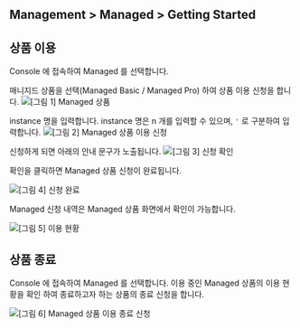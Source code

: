 ## Management > Managed > Getting Started

## 상품 이용 
Console 에 접속하여 Managed 를 선택합니다. 

매니지드 상품을 선택(Managed Basic / Managed Pro) 하여 상품 이용 신청을 합니다. 
![[그림 1] Managed 상품](http://static.toastoven.net/prod_managed/managed_1.jpg)

instance 명을 입력합니다. 
instance 명은 n 개를 입력할 수 있으며, `'` 로 구분하여 입력합니다. 
![[그림 2] Managed 상품 이용 신청](http://static.toastoven.net/prod_managed/managed_2.jpg)

신청하게 되면 아래의 안내 문구가 노출됩니다. 
![[그림 3] 신청 확인](http://static.toastoven.net/prod_managed/managed_3.jpg)

확인을 클릭하면 Managed 상품 신청이 완료됩니다. 

![[그림 4] 신청 완료](http://static.toastoven.net/prod_managed/managed_4.jpg)

Managed 신청 내역은 Managed 상품 화면에서 확인이 가능합니다. 

![[그림 5] 이용 현황](http://static.toastoven.net/prod_managed/managed_5.jpg)

## 상품 종료 
Console 에 접속하여 Managed 를 선택합니다.
이용 중인 Managed 상품의 이용 현황을 확인 하여 종료하고자 하는 상품의 종료 신청을 합니다. 

![[그림 6] Managed 상품 이용 종료 신청](http://static.toastoven.net/prod_managed/managed_6.jpg)








